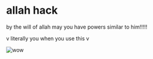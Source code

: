 # allah hack

by the will of allah may you have powers similar to him!!!!!

v literally you when you use this v

![wow](https://cdn.discordapp.com/attachments/773640554369908776/962149300522074203/image0.gif)
